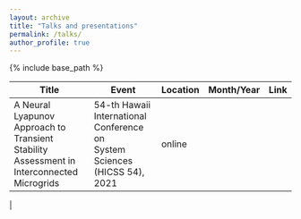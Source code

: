 ```yaml
---
layout: archive
title: "Talks and presentations"
permalink: /talks/
author_profile: true
---
```


{% include base_path %}

|Title                                                                                         | Event                                   | Location |Month/Year| Link |
|----------------------------------------------------------------------------------------------|-----------------------------------------|----------|------|----|
|A Neural Lyapunov Approach to Transient Stability <br> Assessment in Interconnected Microgrids|54-th Hawaii International Conference on <br>System Sciences (HICSS 54), 2021|online| |
|
